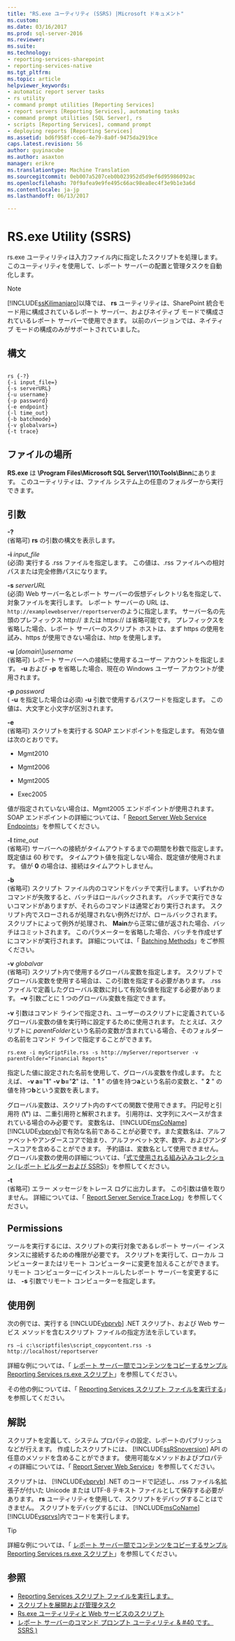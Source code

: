 ```yaml
---
title: "RS.exe ユーティリティ (SSRS) |Microsoft ドキュメント"
ms.custom: 
ms.date: 03/16/2017
ms.prod: sql-server-2016
ms.reviewer: 
ms.suite: 
ms.technology:
- reporting-services-sharepoint
- reporting-services-native
ms.tgt_pltfrm: 
ms.topic: article
helpviewer_keywords:
- automatic report server tasks
- rs utility
- command prompt utilities [Reporting Services]
- report servers [Reporting Services], automating tasks
- command prompt utilities [SQL Server], rs
- scripts [Reporting Services], command prompt
- deploying reports [Reporting Services]
ms.assetid: bd6f958f-cce6-4e79-8a0f-9475da2919ce
caps.latest.revision: 56
author: guyinacube
ms.author: asaxton
manager: erikre
ms.translationtype: Machine Translation
ms.sourcegitcommit: 0eb007a5207ceb0b023952d5d9ef6d95986092ac
ms.openlocfilehash: 70f9afea9e9fe495c66ac98ea8ec4f3e9b1e3a6d
ms.contentlocale: ja-jp
ms.lasthandoff: 06/13/2017

---
```

# <a name="rsexe-utility-ssrs"></a>RS.exe Utility (SSRS)
  rs.exe ユーティリティは入力ファイル内に指定したスクリプトを処理します。 このユーティリティを使用して、レポート サーバーの配置と管理タスクを自動化します。  
  
> [!NOTE]  
>  [!INCLUDE[ssKilimanjaro](../../includes/sskilimanjaro-md.md)]以降では、 **rs** ユーティリティは、SharePoint 統合モード用に構成されているレポート サーバー、およびネイティブ モードで構成されているレポート サーバーで使用できます。 以前のバージョンでは、ネイティブ モードの構成のみがサポートされていました。  
  
## <a name="syntax"></a>構文  
  
```  
  
rs {-?}  
{-i input_file=}  
{-s serverURL}  
{-u username}  
{-p password}  
{-e endpoint}  
{-l time_out}  
{-b batchmode}  
{-v globalvars=}  
{-t trace}  
```  
  
##  <a name="bkmk_filelocation"></a> ファイルの場所  
 **RS.exe** は **\Program Files\Microsoft SQL Server\110\Tools\Binn**にあります。 このユーティリティは、ファイル システム上の任意のフォルダーから実行できます。  
  
##  <a name="bkmk_arguments"></a> 引数  
 **-?**  
 (省略可) **rs** の引数の構文を表示します。  
  
 **-i** *input_file*  
 (必須) 実行する .rss ファイルを指定します。 この値は、.rss ファイルへの相対パスまたは完全修飾パスになります。  
  
 **-s** *serverURL*  
 (必須) Web サーバー名とレポート サーバーの仮想ディレクトリ名を指定して、対象ファイルを実行します。 レポート サーバーの URL は、 `http://examplewebserver/reportserver`のように指定します。 サーバー名の先頭のプレフィックス http:// または https:// は省略可能です。 プレフィックスを省略した場合、レポート サーバーのスクリプト ホストは、まず https の使用を試み、https が使用できない場合は、http を使用します。  
  
 **-u** [*domain*\\]*username*  
 (省略可) レポート サーバーへの接続に使用するユーザー アカウントを指定します。 **-u** および **-p** を省略した場合、現在の Windows ユーザー アカウントが使用されます。  
  
 **-p** *password*  
 ( **-u** を指定した場合は必須) **-u** 引数で使用するパスワードを指定します。 この値は、大文字と小文字が区別されます。  
  
 **-e**  
 (省略可) スクリプトを実行する SOAP エンドポイントを指定します。 有効な値は次のとおりです。  
  
-   Mgmt2010  
  
-   Mgmt2006  
  
-   Mgmt2005  
  
-   Exec2005  
  
 値が指定されていない場合は、Mgmt2005 エンドポイントが使用されます。 SOAP エンドポイントの詳細については、「 [Report Server Web Service Endpoints](../../reporting-services/report-server-web-service/methods/report-server-web-service-endpoints.md)」を参照してください。  
  
 **-l** *time_out*  
 (省略可) サーバーへの接続がタイムアウトするまでの期間を秒数で指定します。 既定値は 60 秒です。 タイムアウト値を指定しない場合、既定値が使用されます。 値が **0** の場合は、接続はタイムアウトしません。  
  
 **-b**  
 (省略可) スクリプト ファイル内のコマンドをバッチで実行します。 いずれかのコマンドが失敗すると、バッチはロールバックされます。 バッチで実行できないコマンドがありますが、それらのコマンドは通常どおり実行されます。 スクリプト内でスローされるが処理されない例外だけが、ロールバックされます。 スクリプトによって例外が処理され、 **Main**から正常に値が返された場合、バッチはコミットされます。 このパラメーターを省略した場合、バッチを作成せずにコマンドが実行されます。 詳細については、「 [Batching Methods](../../reporting-services/report-server-web-service-net-framework-soap-headers/batching-methods.md)」をご参照ください。  
  
 **-v** *globalvar*  
 (省略可) スクリプト内で使用するグローバル変数を指定します。 スクリプトでグローバル変数を使用する場合は、この引数を指定する必要があります。 .rss ファイルで定義したグローバル変数に対して有効な値を指定する必要があります。 **–v** 引数ごとに 1 つのグローバル変数を指定できます。  
  
 **-v** 引数はコマンド ラインで指定され、ユーザーのスクリプトに定義されているグローバル変数の値を実行時に設定するために使用されます。 たとえば、スクリプトに *parentFolder*という名前の変数が含まれている場合、そのフォルダーの名前をコマンド ラインで指定することができます。  
  
 `rs.exe -i myScriptFile.rss -s http://myServer/reportserver -v parentFolder="Financial Reports"`  
  
 指定した値に設定された名前を使用して、グローバル変数を作成します。 たとえば、 **-v a=**"**1**" **-v b=**"**2**" は、" **1** " の値を持つ**a**という名前の変数と、" **2** " の値を持つ**b**という変数を表します。  
  
 グローバル変数は、スクリプト内のすべての関数で使用できます。 円記号と引用符 (**\\"**) は、二重引用符と解釈されます。 引用符は、文字列にスペースが含まれている場合のみ必要です。 変数名は、 [!INCLUDE[msCoName](../../includes/msconame-md.md)] [!INCLUDE[vbprvb](../../includes/vbprvb-md.md)]で有効な名前であることが必要です。また変数名は、アルファベットやアンダースコアで始まり、アルファベット文字、数字、およびアンダースコアを含めることができます。 予約語は、変数名として使用できません。 グローバル変数の使用の詳細については、「[式で使用される組み込みコレクション &#40;レポート ビルダーおよび SSRS&#41;](../../reporting-services/report-design/built-in-collections-in-expressions-report-builder.md)」を参照してください。  
  
 **-t**  
 (省略可) エラー メッセージをトレース ログに出力します。 この引数は値を取りません。 詳細については、「 [Report Server Service Trace Log](../../reporting-services/report-server/report-server-service-trace-log.md)」を参照してください。  
  
##  <a name="bkmk_permissions"></a> Permissions  
 ツールを実行するには、スクリプトの実行対象であるレポート サーバー インスタンスに接続するための権限が必要です。 スクリプトを実行して、ローカル コンピューターまたはリモート コンピューターに変更を加えることができます。 リモート コンピューターにインストールしたレポート サーバーを変更するには、 **-s** 引数でリモート コンピューターを指定します。  
  
##  <a name="bkmk_examples"></a> 使用例  
 次の例では、実行する [!INCLUDE[vbprvb](../../includes/vbprvb-md.md)] .NET スクリプト、および Web サービス メソッドを含むスクリプト ファイルの指定方法を示しています。  
  
```  
rs –i c:\scriptfiles\script_copycontent.rss -s http://localhost/reportserver  
```  
  
 詳細な例については、「 [レポート サーバー間でコンテンツをコピーするサンプル Reporting Services rs.exe スクリプト](../../reporting-services/tools/sample-reporting-services-rs-exe-script-to-copy-content-between-report-servers.md)」を参照してください。  
  
 その他の例については、「 [Reporting Services スクリプト ファイルを実行する](../../reporting-services/tools/run-a-reporting-services-script-file.md)」を参照してください。  
  
## <a name="remarks"></a>解説  
 スクリプトを定義して、システム プロパティの設定、レポートのパブリッシュなどが行えます。 作成したスクリプトには、 [!INCLUDE[ssRSnoversion](../../includes/ssrsnoversion-md.md)] API の任意のメソッドを含めることができます。 使用可能なメソッドおよびプロパティの詳細については、「 [Report Server Web Service](../../reporting-services/report-server-web-service/report-server-web-service.md)」を参照してください。  
  
 スクリプトは、 [!INCLUDE[vbprvb](../../includes/vbprvb-md.md)] .NET のコードで記述し、.rss ファイル名拡張子が付いた Unicode または UTF-8 テキスト ファイルとして保存する必要があります。 **rs** ユーティリティを使用して、スクリプトをデバッグすることはできません。 スクリプトをデバッグするには、 [!INCLUDE[msCoName](../../includes/msconame-md.md)] [!INCLUDE[vsprvs](../../includes/vsprvs-md.md)]内でコードを実行します。  
  
> [!TIP]  
>  詳細な例については、「 [レポート サーバー間でコンテンツをコピーするサンプル Reporting Services rs.exe スクリプト](../../reporting-services/tools/sample-reporting-services-rs-exe-script-to-copy-content-between-report-servers.md)」を参照してください。  
  
## <a name="see-also"></a>参照  
- [Reporting Services スクリプト ファイルを実行します。](../../reporting-services/tools/run-a-reporting-services-script-file.md)   
- [スクリプトを展開および管理タスク](../../reporting-services/tools/script-deployment-and-administrative-tasks.md)   
- [Rs.exe ユーティリティと Web サービスのスクリプト](../../reporting-services/tools/script-with-the-rs-exe-utility-and-the-web-service.md)   
- [レポート サーバーのコマンド プロンプト ユーティリティ & #40 です。SSRS &#41;](../../reporting-services/tools/report-server-command-prompt-utilities-ssrs.md)  
  
  
